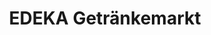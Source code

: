 ---
title: "EDEKA Getränkemarkt"
url: /grafing-bei-muenchen/edeka-getraenkemarkt/
shop: Getränke
---